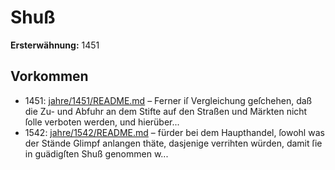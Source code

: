 # Shuß

**Ersterwähnung:** 1451

## Vorkommen
- 1451: [jahre/1451/README.md](../jahre/1451/README.md) – Ferner iſ Vergleichung geſchehen, daß die Zu- und
Abfuhr an dem Stifte auf den Straßen und Märkten
nicht ſolle verboten werden, und hierüber...
- 1542: [jahre/1542/README.md](../jahre/1542/README.md) – fürder bei dem Haupthandel, ſowohl was der
Stände Glimpf anlangen thäte, dasjenige verrihten würden,
damit ſie in guädigſten Shuß genommen w...
